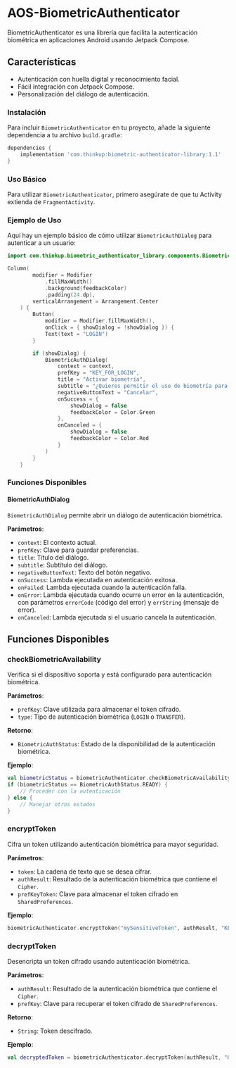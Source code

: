# AOS-BiometricAuthenticator
BiometricAuthenticator es una librería que facilita la autenticación biométrica en aplicaciones Android usando Jetpack Compose.

## Características
- Autenticación con huella digital y reconocimiento facial.
- Fácil integración con Jetpack Compose.
- Personalización del diálogo de autenticación.

### Instalación
Para incluir `BiometricAuthenticator` en tu proyecto, añade la siguiente dependencia a tu archivo `build.gradle`:
```groovy
dependencies {
    implementation 'com.thinkup:biometric-authenticator-library:1.1'
}
```

### Uso Básico
Para utilizar `BiometricAuthenticator`, primero asegúrate de que tu Activity extienda de `FragmentActivity`.

### Ejemplo de Uso
Aquí hay un ejemplo básico de cómo utilizar `BiometricAuthDialog` para autenticar a un usuario:
```kotlin
import com.thinkup.biometric_authenticator_library.components.BiometricAuthDialog
```

```kotlin
Column(
        modifier = Modifier
            .fillMaxWidth()
            .background(feedbackColor)
            .padding(24.dp),
        verticalArrangement = Arrangement.Center
    ) {
        Button(
            modifier = Modifier.fillMaxWidth(),
            onClick = { showDialog = !showDialog }) {
            Text(text = "LOGIN")
        }

        if (showDialog) {
            BiometricAuthDialog(
                context = context,
                prefKey = "KEY_FOR_LOGIN",
                title = "Activar biometría",
                subtitle = "¿Quieres permitir el uso de biometría para acceder?",
                negativeButtonText = "Cancelar",
                onSuccess = {
                    showDialog = false
                    feedbackColor = Color.Green
                },
                onCanceled = {
                    showDialog = false
                    feedbackColor = Color.Red
                }
            )
        }
    }
```

### Funciones Disponibles

#### BiometricAuthDialog
`BiometricAuthDialog` permite abrir un diálogo de autenticación biométrica.

**Parámetros**:
- `context`: El contexto actual.
- `prefKey`: Clave para guardar preferencias.
- `title`: Título del diálogo.
- `subtitle`: Subtítulo del diálogo.
- `negativeButtonText`: Texto del botón negativo.
- `onSuccess`: Lambda ejecutada en autenticación exitosa.
- `onFailed`: Lambda ejecutada cuando la autenticación falla.
- `onError`: Lambda ejecutada cuando ocurre un error en la autenticación, con parámetros `errorCode` (código del error) y `errString` (mensaje de error).
- `onCanceled`: Lambda ejecutada si el usuario cancela la autenticación.

## Funciones Disponibles

### checkBiometricAvailability

Verifica si el dispositivo soporta y está configurado para autenticación biométrica.

**Parámetros**:
- `prefKey`: Clave utilizada para almacenar el token cifrado.
- `type`: Tipo de autenticación biométrica (`LOGIN` o `TRANSFER`).

**Retorno**:
- `BiometricAuthStatus`: Estado de la disponibilidad de la autenticación biométrica.

**Ejemplo**:
```kotlin
val biometricStatus = biometricAuthenticator.checkBiometricAvailability("KEY_FOR_LOGIN", BiometricType.LOGIN)
if (biometricStatus == BiometricAuthStatus.READY) {
    // Proceder con la autenticación
} else {
    // Manejar otros estados
}
```
### encryptToken

Cifra un token utilizando autenticación biométrica para mayor seguridad.

**Parámetros**:
- `token`: La cadena de texto que se desea cifrar.
- `authResult`: Resultado de la autenticación biométrica que contiene el `Cipher`.
- `prefKeyToken`: Clave para almacenar el token cifrado en `SharedPreferences`.

**Ejemplo**:
```kotlin
biometricAuthenticator.encryptToken("mySensitiveToken", authResult, "KEY_FOR_LOGIN")
```

### decryptToken

Desencripta un token cifrado usando autenticación biométrica.

**Parámetros**:
- `authResult`: Resultado de la autenticación biométrica que contiene el `Cipher`.
- `prefKey`: Clave para recuperar el token cifrado de `SharedPreferences`.

**Retorno**:
- `String`: Token descifrado.

**Ejemplo**:
```kotlin
val decryptedToken = biometricAuthenticator.decryptToken(authResult, "KEY_FOR_LOGIN")
```
